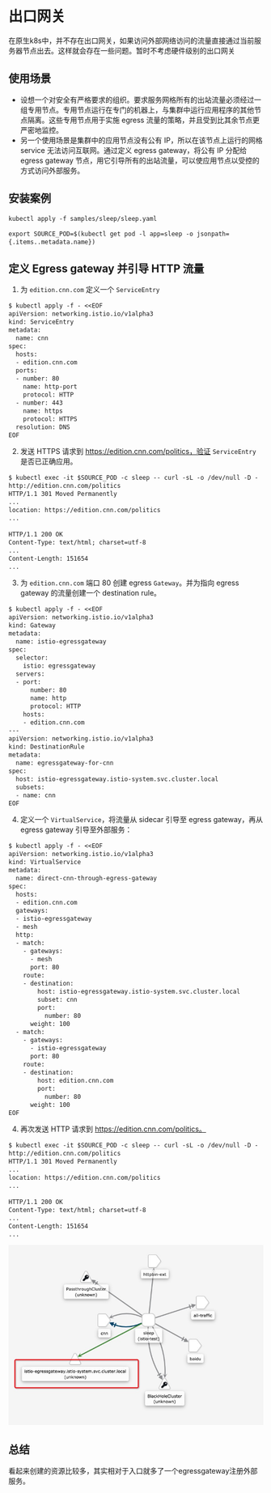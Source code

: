 # 出口网关



在原生k8s中，并不存在出口网关，如果访问外部网络访问的流量直接通过当前服务器节点出去。这样就会存在一些问题。暂时不考虑硬件级别的出口网关

## 使用场景

- 设想一个对安全有严格要求的组织。要求服务网格所有的出站流量必须经过一组专用节点。专用节点运行在专门的机器上，与集群中运行应用程序的其他节点隔离。这些专用节点用于实施 egress 流量的策略，并且受到比其余节点更严密地监控。
- 另一个使用场景是集群中的应用节点没有公有 IP，所以在该节点上运行的网格 service 无法访问互联网。通过定义 egress gateway，将公有 IP 分配给 egress gateway 节点，用它引导所有的出站流量，可以使应用节点以受控的方式访问外部服务。



## 安装案例

```
kubectl apply -f samples/sleep/sleep.yaml
```

```
export SOURCE_POD=$(kubectl get pod -l app=sleep -o jsonpath={.items..metadata.name})
```



## 定义 Egress gateway 并引导 HTTP 流量

1. 为 `edition.cnn.com` 定义一个 `ServiceEntry`

```
$ kubectl apply -f - <<EOF
apiVersion: networking.istio.io/v1alpha3
kind: ServiceEntry
metadata:
  name: cnn
spec:
  hosts:
  - edition.cnn.com
  ports:
  - number: 80
    name: http-port
    protocol: HTTP
  - number: 443
    name: https
    protocol: HTTPS
  resolution: DNS
EOF
```

2. 发送 HTTPS 请求到 https://edition.cnn.com/politics，验证 `ServiceEntry` 是否已正确应用。

```
$ kubectl exec -it $SOURCE_POD -c sleep -- curl -sL -o /dev/null -D - http://edition.cnn.com/politics
HTTP/1.1 301 Moved Permanently
...
location: https://edition.cnn.com/politics
...

HTTP/1.1 200 OK
Content-Type: text/html; charset=utf-8
...
Content-Length: 151654
...
```

3. 为 `edition.cnn.com` 端口 80 创建 egress `Gateway`。并为指向 egress gateway 的流量创建一个 destination rule。

```
$ kubectl apply -f - <<EOF
apiVersion: networking.istio.io/v1alpha3
kind: Gateway
metadata:
  name: istio-egressgateway
spec:
  selector:
    istio: egressgateway
  servers:
  - port:
      number: 80
      name: http
      protocol: HTTP
    hosts:
    - edition.cnn.com
---
apiVersion: networking.istio.io/v1alpha3
kind: DestinationRule
metadata:
  name: egressgateway-for-cnn
spec:
  host: istio-egressgateway.istio-system.svc.cluster.local
  subsets:
  - name: cnn
EOF
```



4. 定义一个 `VirtualService`，将流量从 sidecar 引导至 egress gateway，再从 egress gateway 引导至外部服务：

```
$ kubectl apply -f - <<EOF
apiVersion: networking.istio.io/v1alpha3
kind: VirtualService
metadata:
  name: direct-cnn-through-egress-gateway
spec:
  hosts:
  - edition.cnn.com
  gateways:
  - istio-egressgateway
  - mesh
  http:
  - match:
    - gateways:
      - mesh
      port: 80
    route:
    - destination:
        host: istio-egressgateway.istio-system.svc.cluster.local
        subset: cnn
        port:
          number: 80
      weight: 100
  - match:
    - gateways:
      - istio-egressgateway
      port: 80
    route:
    - destination:
        host: edition.cnn.com
        port:
          number: 80
      weight: 100
EOF
```

4. 再次发送 HTTP 请求到 https://edition.cnn.com/politics。

```
$ kubectl exec -it $SOURCE_POD -c sleep -- curl -sL -o /dev/null -D - http://edition.cnn.com/politics
HTTP/1.1 301 Moved Permanently
...
location: https://edition.cnn.com/politics
...

HTTP/1.1 200 OK
Content-Type: text/html; charset=utf-8
...
Content-Length: 151654
...
```


![image-20200626221805542](.assets/image-20200626221805542.png)



## 总结

看起来创建的资源比较多，其实相对于入口就多了一个egressgateway注册外部服务。
